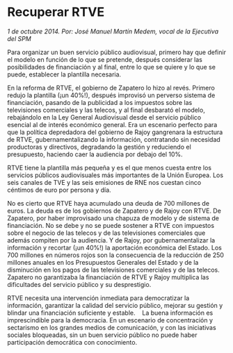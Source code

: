 # Recuperar RTVE

*1 de octubre 2014. Por: José Manuel Martín Medem, vocal de la Ejecutiva del SPM*

Para organizar un buen servicio público audiovisual, primero hay que definir el modelo en función de lo que se pretende, después considerar las posibilidades de financiación y al final, entre lo que se quiere y lo que se puede, establecer la plantilla necesaria.

En la reforma de RTVE, el gobierno de Zapatero lo hizo al revés. Primero redujo la plantilla (¡un 40%!), después improvisó un perverso sistema de financiación, pasando de la publicidad a los impuestos sobre las televisiones comerciales y las telecos, y al final desbarató el modelo, rebajándolo en la Ley General Audiovisual desde el servicio público esencial al de interés económico general. Era un escenario perfecto para que la política depredadora del gobierno de Rajoy gangrenara la estructura de RTVE, gubernamentalizando la información, contratando sin necesidad productoras y directivos, degradando la gestión y reduciendo el presupuesto, haciendo caer la audiencia por debajo del 10%.

RTVE tiene la plantilla más pequeña y es el que menos cuesta entre los servicios públicos audiovisuales más importantes de la Unión Europea. Los seis canales de TVE y las seis emisiones de RNE nos cuestan cinco céntimos de euro por persona y día.

No es cierto que RTVE haya acumulado una deuda de 700 millones de euros. La deuda es de los gobiernos de Zapatero y de Rajoy con RTVE. De Zapatero, por haber improvisado una chapuza de modelo y de sistema de financiación. No se debe y no se puede sostener a RTVE con impuestos sobre el negocio de las telecos y de las televisiones comerciales que además compiten por la audiencia. Y de Rajoy, por gubernamentalizar la información y recortar (¡un 40%!) la aportación económica del Estado. Los 700 millones en números rojos son la consecuencia de la reducción de 250 millones anuales en los Presupuestos Generales del Estado y de la disminución en los pagos de las televisiones comerciales y de las telecos. Zapatero no garantizaba la financiación de RTVE y Rajoy multiplica las dificultades del servicio público y su desprestigio.

RTVE necesita una intervención inmediata para democratizar la información, garantizar la calidad del servicio público, mejorar su gestión y blindar una financiación suficiente y estable. 
 
La buena información es imprescindible para la democracia. En un escenario de concentración y sectarismo en los grandes medios de comunicación, y con las iniciativas sociales bloqueadas, sin un buen servicio público no puede haber participación democrática con conocimiento.

